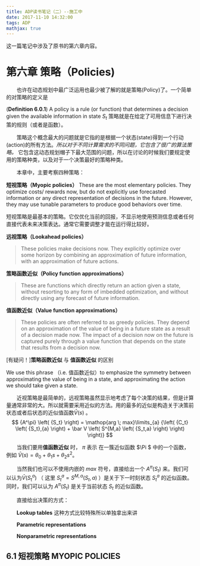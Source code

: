 ```yaml
---
title: ADP读书笔记（二）--施工中
date: 2017-11-10 14:32:00
tags: ADP
mathjax: true
---
```


这一篇笔记中涉及了原书的第六章内容。

# 第六章 策略（Policies)

&emsp;&emsp;也许在动态规划中最广泛运用也最少被了解的就是策略(Policy)了。一个简单的对策略的定义是

(**Definition 6.0.1**) A policy is a rule (or function) that determines a decision given
the available information in state $S_t$
策略就是在给定了可用信息下进行决策的规则（或者是函数）。

&emsp;&emsp;策略这个概念最大的问题就是它指的是根据一个状态(state)得到一个行动(action)的所有方法。*所以对于不同计算需求的不同问题，它包含了很广的算法策略。* 它包含这动态规划帽子下最大范围的问题，所以在讨论的时候我们要规定使用的策略种类，以及对于一个决策最好的策略种类。

&emsp;&emsp;本章中，主要考察四种策略：

**短视策略（Myopic policies）** 
These are the most elementary policies. They optimize costs/
rewards now, but do not explicitly use forecasted information or any direct
representation of decisions in the future. However, they may use tunable
parameters to produce good behaviors over time.

短视策略是最基本的策略。它仅优化当前的回报，不显示地使用预测信息或者任何直接代表未来决策表达。通常它需要调整才能在运行得比较好。

**远视策略（Lookahead policies）**
>These policies make decisions now. They explicitly optimize over some horizon by combining an approximation of future information, with an approximation of future actions.

**策略函数近似（Policy function approximations）**
>These are functions which directly return an
>action given a state, without resorting to any form of imbedded optimization,
>and without directly using any forecast of future information.

**值函数近似（Value function approximations）**
>These policies are often referred to as greedy
>policies. They depend on an approximation of the value of being in a future
>state as a result of a decision made now. The impact of a decision now on
>the future is captured purely through a value function that depends on the
>state that results from a decision now.


[有疑问！]**策略函数近似** 与 **值函数近似** 的区别 

We use this phrase （i.e. 值函数近似）to emphasize the symmetry between approximating the value of being in a state, and approximating the action we should take given a state. 

&emsp;&emsp;近视策略是最简单的，远视策略虽然显示地考虑了每个决策的结果，但是计算量通常非常的大。所以就需要采用近似的方法。用的最多的近似是构造关于决策前状态或者后状态的近似值函数$\bar V \left( s \right)$ 。
$$
{A^\pi} \left( {S_t} \right) = \mathop{arg \; max}\limits_{a}  {\left( {C_t} \left( {S_t},{a} \right) + \bar V \left( S^{M,a} \left( {S_t,a} \right)  \right)  \right)}
$$

&emsp;&emsp;当我们要用**值函数近似** 时， $\pi$ 表示 在一簇近似函数 $\Pi $ 中的一个函数，例如 $\bar V \left( s \right) = \theta_0 + \theta_1 s + \theta_2 s^2$。

&emsp;&emsp;当然我们也可以不使用内嵌的 $max$ 符号，直接给出一个 ${A^\pi} \left( {S_t} \right)$ 来。我们可以认为$\bar V \left( S_t^a \right)$ （ 这里 $S_t^a = S^{M,a} \left( {S_t,a} \right)$  ）是关于下一时刻状态 $S_t^a$ 的近似函数。同时，我们可以认为 ${A^\pi} \left( {S_t} \right)$ 是关于当前状态 $S_t$ 的近似函数。

&emsp;&emsp;直接给出决策的方式：

&emsp;&emsp;**Lookup tables**   这种方式比较特殊所以单独拿出来讲

&emsp;&emsp;**Parametric representations**

&emsp;&emsp;**Nonparametric representations**



## 6.1 短视策略 MYOPIC POLICIES




















